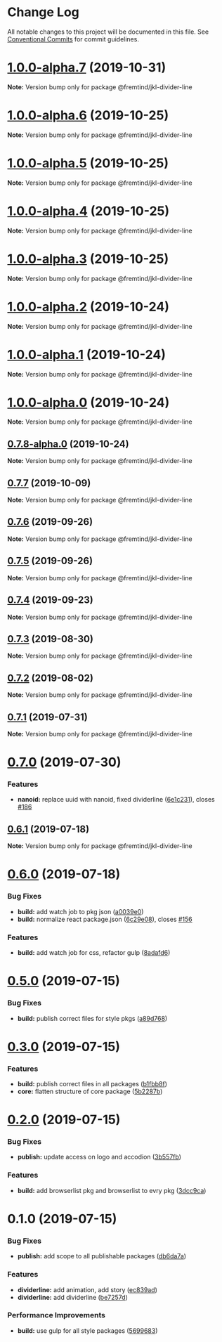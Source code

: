 # Change Log

All notable changes to this project will be documented in this file.
See [Conventional Commits](https://conventionalcommits.org) for commit guidelines.

# [1.0.0-alpha.7](https://github.com/fremtind/jokul/compare/@fremtind/jkl-divider-line@1.0.0-alpha.6...@fremtind/jkl-divider-line@1.0.0-alpha.7) (2019-10-31)

**Note:** Version bump only for package @fremtind/jkl-divider-line





# [1.0.0-alpha.6](https://github.com/fremtind/jokul/compare/@fremtind/jkl-divider-line@1.0.0-alpha.5...@fremtind/jkl-divider-line@1.0.0-alpha.6) (2019-10-25)

**Note:** Version bump only for package @fremtind/jkl-divider-line





# [1.0.0-alpha.5](https://github.com/fremtind/jokul/compare/@fremtind/jkl-divider-line@1.0.0-alpha.4...@fremtind/jkl-divider-line@1.0.0-alpha.5) (2019-10-25)

**Note:** Version bump only for package @fremtind/jkl-divider-line





# [1.0.0-alpha.4](https://github.com/fremtind/jokul/compare/@fremtind/jkl-divider-line@1.0.0-alpha.3...@fremtind/jkl-divider-line@1.0.0-alpha.4) (2019-10-25)

**Note:** Version bump only for package @fremtind/jkl-divider-line





# [1.0.0-alpha.3](https://github.com/fremtind/jokul/compare/@fremtind/jkl-divider-line@1.0.0-alpha.2...@fremtind/jkl-divider-line@1.0.0-alpha.3) (2019-10-25)

**Note:** Version bump only for package @fremtind/jkl-divider-line





# [1.0.0-alpha.2](https://github.com/fremtind/jokul/compare/@fremtind/jkl-divider-line@1.0.0-alpha.1...@fremtind/jkl-divider-line@1.0.0-alpha.2) (2019-10-24)

**Note:** Version bump only for package @fremtind/jkl-divider-line





# [1.0.0-alpha.1](https://github.com/fremtind/jokul/compare/@fremtind/jkl-divider-line@1.0.0-alpha.0...@fremtind/jkl-divider-line@1.0.0-alpha.1) (2019-10-24)

**Note:** Version bump only for package @fremtind/jkl-divider-line





# [1.0.0-alpha.0](https://github.com/fremtind/jokul/compare/@fremtind/jkl-divider-line@0.7.8-alpha.0...@fremtind/jkl-divider-line@1.0.0-alpha.0) (2019-10-24)

**Note:** Version bump only for package @fremtind/jkl-divider-line





## [0.7.8-alpha.0](https://github.com/fremtind/jokul/compare/@fremtind/jkl-divider-line@0.7.7...@fremtind/jkl-divider-line@0.7.8-alpha.0) (2019-10-24)

**Note:** Version bump only for package @fremtind/jkl-divider-line





## [0.7.7](https://github.com/fremtind/jokul/compare/@fremtind/jkl-divider-line@0.7.6...@fremtind/jkl-divider-line@0.7.7) (2019-10-09)

**Note:** Version bump only for package @fremtind/jkl-divider-line





## [0.7.6](https://github.com/fremtind/jokul/compare/@fremtind/jkl-divider-line@0.7.5...@fremtind/jkl-divider-line@0.7.6) (2019-09-26)

**Note:** Version bump only for package @fremtind/jkl-divider-line





## [0.7.5](https://github.com/fremtind/jokul/compare/@fremtind/jkl-divider-line@0.7.4...@fremtind/jkl-divider-line@0.7.5) (2019-09-26)

**Note:** Version bump only for package @fremtind/jkl-divider-line





## [0.7.4](https://github.com/fremtind/jokul/compare/@fremtind/jkl-divider-line@0.7.3...@fremtind/jkl-divider-line@0.7.4) (2019-09-23)

**Note:** Version bump only for package @fremtind/jkl-divider-line





## [0.7.3](https://github.com/fremtind/jokul/compare/@fremtind/jkl-divider-line@0.7.2...@fremtind/jkl-divider-line@0.7.3) (2019-08-30)

**Note:** Version bump only for package @fremtind/jkl-divider-line





## [0.7.2](https://github.com/fremtind/jokul/compare/@fremtind/jkl-divider-line@0.7.1...@fremtind/jkl-divider-line@0.7.2) (2019-08-02)

**Note:** Version bump only for package @fremtind/jkl-divider-line





## [0.7.1](https://github.com/fremtind/jokul/compare/@fremtind/jkl-divider-line@0.7.0...@fremtind/jkl-divider-line@0.7.1) (2019-07-31)

**Note:** Version bump only for package @fremtind/jkl-divider-line





# [0.7.0](https://github.com/fremtind/jokul/compare/@fremtind/jkl-divider-line@0.6.1...@fremtind/jkl-divider-line@0.7.0) (2019-07-30)


### Features

* **nanoid:** replace uuid with nanoid, fixed dividerline ([6e1c231](https://github.com/fremtind/jokul/commit/6e1c231)), closes [#186](https://github.com/fremtind/jokul/issues/186)





## [0.6.1](https://github.com/fremtind/jokul/compare/@fremtind/jkl-divider-line@0.6.0...@fremtind/jkl-divider-line@0.6.1) (2019-07-18)

**Note:** Version bump only for package @fremtind/jkl-divider-line





# [0.6.0](https://github.com/fremtind/jokul/compare/@fremtind/jkl-divider-line@0.5.0...@fremtind/jkl-divider-line@0.6.0) (2019-07-18)


### Bug Fixes

* **build:** add watch job to pkg json ([a0039e0](https://github.com/fremtind/jokul/commit/a0039e0))
* **build:** normalize react package.json ([6c29e08](https://github.com/fremtind/jokul/commit/6c29e08)), closes [#156](https://github.com/fremtind/jokul/issues/156)


### Features

* **build:** add watch job for css, refactor gulp ([8adafd6](https://github.com/fremtind/jokul/commit/8adafd6))





# [0.5.0](https://github.com/fremtind/jokul/compare/@fremtind/jkl-divider-line@0.3.0...@fremtind/jkl-divider-line@0.5.0) (2019-07-15)


### Bug Fixes

* **build:** publish correct files for style pkgs ([a89d768](https://github.com/fremtind/jokul/commit/a89d768))





# [0.3.0](https://github.com/fremtind/jokul/compare/@fremtind/jkl-divider-line@0.2.0...@fremtind/jkl-divider-line@0.3.0) (2019-07-15)


### Features

* **build:** publish correct files in all packages ([b1fbb8f](https://github.com/fremtind/jokul/commit/b1fbb8f))
* **core:** flatten structure of core package ([5b2287b](https://github.com/fremtind/jokul/commit/5b2287b))





# [0.2.0](https://github.com/fremtind/jokul/compare/@fremtind/jkl-divider-line@0.1.0...@fremtind/jkl-divider-line@0.2.0) (2019-07-15)

### Bug Fixes

-   **publish:** update access on logo and accodion ([3b557fb](https://github.com/fremtind/jokul/commit/3b557fb))

### Features

-   **build:** add browserlist pkg and browserlist to evry pkg ([3dcc9ca](https://github.com/fremtind/jokul/commit/3dcc9ca))

# 0.1.0 (2019-07-15)

### Bug Fixes

-   **publish:** add scope to all publishable packages ([db6da7a](https://github.com/fremtind/jokul/commit/db6da7a))

### Features

-   **dividerline:** add animation, add story ([ec839ad](https://github.com/fremtind/jokul/commit/ec839ad))
-   **dividerline:** add dividerline ([be7257d](https://github.com/fremtind/jokul/commit/be7257d))

### Performance Improvements

-   **build:** use gulp for all style packages ([5699683](https://github.com/fremtind/jokul/commit/5699683))
